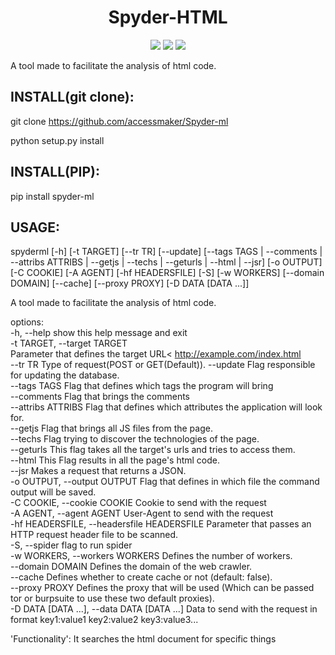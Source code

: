 <h1 align="center">Spyder-HTML</h1>

<p align="center">
<img src="http://img.shields.io/static/v1?label=STATUS&message=EM%20DESENVOLVIMENTO&color=GREEN&style=for-the-badge"/>
<img src="http://img.shields.io/static/v1?label=VERSION&message=2.1.3&color=blue&style=for-the-badge"/>
<img src="https://img.shields.io/github/license/accessmaker/Spyder-ml?style=for-the-badge"/>
</p>


A tool made to facilitate the analysis of html code.

<h2>INSTALL(git clone):</h2>

git clone https://github.com/accessmaker/Spyder-ml

python setup.py install


<h2>INSTALL(PIP):</h2>


pip install spyder-ml


<h2>USAGE:</h2>

spyderml       [-h] [-t TARGET] [--tr TR] [--update]
               [--tags TAGS | --comments | --attribs ATTRIBS | --getjs | --techs | --geturls | --html | --jsr]
               [-o OUTPUT] [-C COOKIE] [-A AGENT] [-hf HEADERSFILE] [-S]
               [-w WORKERS] [--domain DOMAIN] [--cache] [--proxy PROXY]
               [-D DATA [DATA ...]]

A tool made to facilitate the analysis of html code.

options:<br>
  -h, --help            show this help message and exit<br>
  -t TARGET, --target TARGET<br>
                        Parameter that defines the target URL<
                        http://example.com/index.html <br>
  --tr TR               Type of request(POST or GET(Default)).
  --update              Flag responsible for updating the database.<br>
  --tags TAGS           Flag that defines which tags the program will bring<br>
  --comments            Flag that brings the comments<br>
  --attribs ATTRIBS     Flag that defines which attributes the application
                        will look for.<br>
  --getjs               Flag that brings all JS files from the page.<br>
  --techs               Flag trying to discover the technologies of the page.<br>
  --geturls             This flag takes all the target's urls and tries to
                        access them.<br>
  --html                This Flag results in all the page's html code.<br>
  --jsr                 Makes a request that returns a JSON.<br>
  -o OUTPUT, --output OUTPUT
                        Flag that defines in which file the command output
                        will be saved.<br>
  -C COOKIE, --cookie COOKIE
                        Cookie to send with the request<br>
  -A AGENT, --agent AGENT
                        User-Agent to send with the request<br>
  -hf HEADERSFILE, --headersfile HEADERSFILE
                        Parameter that passes an HTTP request header file to
                        be scanned.<br>
  -S, --spider          flag to run spider<br>
  -w WORKERS, --workers WORKERS
                        Defines the number of workers.<br>
  --domain DOMAIN       Defines the domain of the web crawler.<br>
  --cache               Defines whether to create cache or not (default:
                        false).<br>
  --proxy PROXY         Defines the proxy that will be used (Which can be
                        passed tor or burpsuite to use these two default
                        proxies).<br>
  -D DATA [DATA ...], --data DATA [DATA ...]
                        Data to send with the request in format key1:value1
                        key2:value2 key3:value3...<br>

'Functionality': It searches the html document for specific things